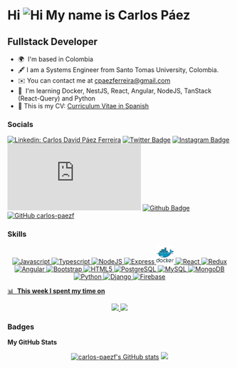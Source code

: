 Hi <img src='https://qpluspicture.oss-cn-beijing.aliyuncs.com/6LjjQA/Hi.gif' alt='Hi' width="24"/>  My name is Carlos Páez
============================

Fullstack Developer
-----------------

* 🌍  I'm based in Colombia
* 🖋️  I am a Systems Engineer from Santo Tomas University, Colombia.
* ✉️  You can contact me at [cpaezferreira@gmail.com](mailto:cpaezferreira@gmail.com)
* 🧠  I'm learning Docker, NestJS, React, Angular, NodeJS, TanStack (React-Query) and Python
* 📄 This is my CV: [Curriculum Vitae in Spanish](https://drive.google.com/file/d/18nWOZxpzKUuhlhxZ9gbLM7NpTLeczI7Q/view?usp=sharing)

### Socials

[![Linkedin: Carlos David Páez Ferreira](https://img.shields.io/badge/-Carlos%20David%20Páez%20Ferreira-blue?style=flat-square&logo=Linkedin&logoColor=white&link=https://www.linkedin.com/in/carlos-david-paez-ferreira/)](https://www.linkedin.com/in/carlos-david-paez-ferreira/)
[![Twitter Badge](https://img.shields.io/badge/-@CPaez02-1ca0f1?style=flat&labelColor=1ca0f1&logo=twitter&logoColor=white&link=https://twitter.com/CPaez02)](https://twitter.com/CPaez02)
[![Instagram Badge](https://img.shields.io/badge/-@carlos__paezf-purple?style=flat&logo=instagram&logoColor=white&link=https://instagram.com/carlos_paezf/)](https://instagram.com/carlos_paezf)
[![Gmail Badge](https://img.shields.io/badge/-Carlos%20Páez-c14438?style=flat&logo=Gmail&logoColor=white&link=mailto:cpaezferreira@gmail.com)](mailto:cpaezferreira@gmail.com)
[![Github Badge](https://img.shields.io/badge/-@carlos--paezf-24292e?style=flat&logo=Github&logoColor=white&link=https://github.com/carlos-paezf)](https://github.com/carlos-paezf)
[![GitHub carlos-paezf](https://img.shields.io/github/followers/carlos-paezf?label=follow&style=social)](https://github.com/carlos-paezf)
  
### Skills

<p align="center">
  <a href="https://developer.mozilla.org/en-US/docs/Web/JavaScript" target="_blank" rel="noreferrer">
    <img src="https://raw.githubusercontent.com/danielcranney/readme-generator/main/public/icons/skills/javascript-colored.svg" width="36" height="36" alt="Javascript" />
  </a>
  <a href="https://www.typescriptlang.org/" target="_blank" rel="noreferrer">
    <img src="https://raw.githubusercontent.com/danielcranney/readme-generator/main/public/icons/skills/typescript-colored.svg" width="36" height="36" alt="Typescript" />
  </a>
  <a href="https://nodejs.org/en/" target="_blank" rel="noreferrer">
    <img src="https://raw.githubusercontent.com/danielcranney/readme-generator/main/public/icons/skills/nodejs-colored.svg" width="36" height="36" alt="NodeJS" />
  </a>
  <a href="https://expressjs.com/" target="_blank" rel="noreferrer">
    <img src="https://raw.githubusercontent.com/danielcranney/readme-generator/main/public/icons/skills/express-colored.svg" width="36" height="36" alt="Express" />
  </a>
  <a href="https://www.docker.com/" target="_blank" rel="noreferrer"> 
    <img src="https://raw.githubusercontent.com/devicons/devicon/master/icons/docker/docker-original-wordmark.svg" alt="docker" width="40" height="40"/> 
  </a>
  <a href="https://reactjs.org/" target="_blank" rel="noreferrer">
    <img src="https://raw.githubusercontent.com/danielcranney/readme-generator/main/public/icons/skills/react-colored.svg" width="36" height="36" alt="React" />
  </a>
  <a href="https://redux.js.org/" target="_blank" rel="noreferrer">
    <img src="https://raw.githubusercontent.com/danielcranney/readme-generator/main/public/icons/skills/redux-colored.svg" width="36" height="36" alt="Redux" />
  </a>
  <a href="https://angular.io/" target="_blank" rel="noreferrer">
    <img src="https://raw.githubusercontent.com/danielcranney/readme-generator/main/public/icons/skills/angularjs-colored.svg" width="36" height="36" alt="Angular" />
  </a> 
  <a href="https://getbootstrap.com/" target="_blank" rel="noreferrer">
    <img src="https://raw.githubusercontent.com/danielcranney/readme-generator/main/public/icons/skills/bootstrap-colored.svg" width="36" height="36" alt="Bootstrap" />
  <a href="https://developer.mozilla.org/en-US/docs/Glossary/HTML5" target="_blank" rel="noreferrer">
    <img src="https://raw.githubusercontent.com/danielcranney/readme-generator/main/public/icons/skills/html5-colored.svg" width="36" height="36" alt="HTML5" />
  </a>
  </a>
  <a href="https://www.postgresql.org/" target="_blank" rel="noreferrer">
    <img src="https://raw.githubusercontent.com/danielcranney/readme-generator/main/public/icons/skills/postgresql-colored.svg" width="36" height="36" alt="PostgreSQL" />
  </a>
  <a href="https://www.mysql.com/" target="_blank" rel="noreferrer">
    <img src="https://raw.githubusercontent.com/danielcranney/readme-generator/main/public/icons/skills/mysql-colored.svg" width="36" height="36" alt="MySQL" />
  </a>
  <a href="https://www.mongodb.com/" target="_blank" rel="noreferrer">
    <img src="https://raw.githubusercontent.com/danielcranney/readme-generator/main/public/icons/skills/mongodb-colored.svg" width="36" height="36" alt="MongoDB" />
  </a>
  </a>
  <a href="https://www.python.org/" target="_blank" rel="noreferrer">
    <img src="https://raw.githubusercontent.com/danielcranney/readme-generator/main/public/icons/skills/python-colored.svg" width="36" height="36" alt="Python" />
  </a>
  <a href="https://www.djangoproject.com/" target="_blank" rel="noreferrer">
    <img src="https://raw.githubusercontent.com/danielcranney/readme-generator/main/public/icons/skills/django-colored.svg" width="36" height="36" alt="Django" />
  </a>
  <a href="https://firebase.google.com/" target="_blank" rel="noreferrer">
    <img src="https://raw.githubusercontent.com/danielcranney/readme-generator/main/public/icons/skills/firebase-colored.svg" width="36" height="36" alt="Firebase" />
  <!--<a href="https://www.oracle.com/java/" target="_blank" rel="noreferrer">
    <img src="https://raw.githubusercontent.com/danielcranney/readme-generator/main/public/icons/skills/java-colored.svg" width="36" height="36" alt="Java" />
  </a>
  <a href="https://flutter.dev/" target="_blank" rel="noreferrer">
    <img src="https://raw.githubusercontent.com/danielcranney/readme-generator/main/public/icons/skills/flutter-colored.svg" width="36" height="36" alt="Flutter" />
  </a>
  <a href="https://docs.microsoft.com/en-us/dotnet/csharp/" target="_blank" rel="noreferrer">
    <img src="https://raw.githubusercontent.com/danielcranney/readme-generator/main/public/icons/skills/csharp-colored.svg" width="36" height="36" alt="C#" />
  </a>-->
</p>


📊 &nbsp;**This week I spent my time on**

<!--[![carlos-paezf's wakatime stats](https://github-readme-stats.vercel.app/api/wakatime?username=carlospaezf&hide_title=true&hide_border=true&langs_count=5&bg_color=00000000&text_color=777)](https://github.com/carlos-paezf/github-readme-stats)-->

<p align="center">
  <a href="https://wakatime.com">
    <img src="https://wakatime.com/share/@carlospaezf/c8e4acb7-aa34-4683-bd9b-7f04529ca424.png"/>
  </a>
  <a href="https://wakatime.com">
    <img src="https://wakatime.com/share/@carlospaezf/633dcd55-bf74-4b64-9573-206ed8ddd502.png"/>
  </a>
</p>

### Badges

<b>My GitHub Stats</b>

<p align="center">
  <a href="http://www.github.com/carlos-paezf"><img src="https://github-readme-stats.vercel.app/api?username=carlos-paezf&title_color=ff652f&icon_color=FFE400&bg_color=09131B&text_color=ffffff&border_color=0c1a25" alt="carlos-paezf's GitHub stats" /></a>
<a href="http://www.github.com/carlos-paezf"><img src="https://github-readme-streak-stats.herokuapp.com/?user=carlos-paezf&stroke=ffffff&background=09131B&ring=ff652f&fire=ff652f&currStreakNum=ffffff&currStreakLabel=ff652f&sideNums=ffffff&sideLabels=ffffff&dates=ffffff&hide_border=true" /></a>
</p>
